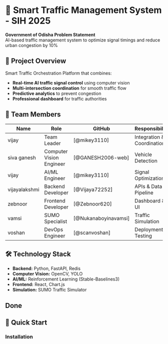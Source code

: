 # 🚦 Smart Traffic Management System - SIH 2025

**Government of Odisha Problem Statement**  
AI-based traffic management system to optimize signal timings and reduce urban congestion by 10%

## 🎯 Project Overview
Smart Traffic Orchestration Platform that combines:
- **Real-time AI traffic signal control** using computer vision
- **Multi-intersection coordination** for smooth traffic flow  
- **Predictive analytics** to prevent congestion
- **Professional dashboard** for traffic authorities

## 👥 Team Members
| Name | Role | GitHub | Responsibility |
|------|------|--------|----------------|
| vijay | Team Leader | [@mikey3110] | Integration & Coordination |
| siva ganesh | Computer Vision Engineer | [@GANESH2006-web] | Vehicle Detection |
| vijay | AI/ML Engineer | [@mikey3110] | Signal Optimization |
| vijayalakshmi | Backend Developer | [@Vijaya72252] | APIs & Data Pipeline |
| zebnoor | Frontend Developer | [@Zebnoor620] | Dashboard & UI |
| vamsi | SUMO Specialist | [@Nukanaboyinavamsi] | Traffic Simulation |
| voshan | DevOps Engineer | [@scanvoshan] | Deployment & Testing |

## 🛠️ Technology Stack
- **Backend:** Python, FastAPI, Redis
- **Computer Vision:** OpenCV, YOLO
- **AI/ML:** Reinforcement Learning (Stable-Baselines3)
- **Frontend:** React, Chart.js
- **Simulation:** SUMO Traffic Simulator
## Done

## 🚀 Quick Start

### Installation
